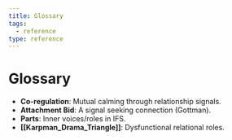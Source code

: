 ```yaml
---
title: Glossary
tags:
  - reference
type: reference
---
```


<!-- @format -->

# Glossary

- **Co-regulation**: Mutual calming through relationship signals.
- **Attachment Bid**: A signal seeking connection (Gottman).
- **Parts**: Inner voices/roles in IFS.
- **[[Karpman_Drama_Triangle]]**: Dysfunctional relational roles.
